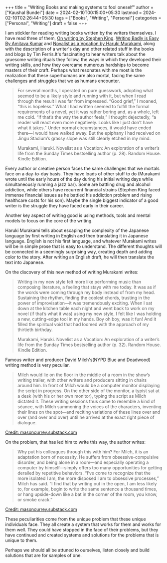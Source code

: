 +++
title = "Writing Books and making systems to fool oneself"
author = ["Kaushal Bundel"]
date = 2024-02-10T00:15:00+05:30
lastmod = 2024-02-10T02:26:44+05:30
tags = ["Books", "Writing", "Personal"]
categories = ["Personal", "Writing"]
draft = false
+++

I am stickler for reading writing books written by the writers themselves. I have read three of them, [On writing by Stephen King](https://www.amazon.in/Writing-Memoir-Craft-Stephen-King/dp/1444723251), [Writing Badly is Easy By Amitava Kumar](https://www.amazon.in/Writing-Badly-Easy-Amitava-Kumar/dp/9388292510) and [Novalist as a Vocation by Haruki Murakami](https://www.amazon.in/Novelist-Vocation-charmingly-idiosyncratic-internationally/dp/1911215388?source=ps-sl-shoppingads-lpcontext&ref_=fplfs&psc=1&smid=A1WYWER0W24N8S), along with the description of a writer's day and other related stuff in the books and blogs by Tim Ferris.It's fascinating to hear writers talk about the gruesome writing rituals they follow, the ways in which they developed their writing skills, and how they overcame numerous hardships to become masters of their craft. Perhaps what resonates with me most is the realization that these superhumans are also mortal, facing the same challenges and struggles that we as humans encounter.

> For several months, I operated on pure guesswork, adopting what seemed to be a likely style and running with it, but when I read through the result I was far from impressed. “Good grief,” I moaned, “this is hopeless.” What I had written seemed to fulfill the formal requirements of a novel, yet it was rather boring and, as a whole, left me cold. “If that’s the way the author feels,” I thought dejectedly, “a reader will react even more negatively. Looks like I just don’t have what it takes.” Under normal circumstances, it would have ended there—I would have walked away. But the epiphany I had received on Jingu Stadium’s grassy slope was still clearly etched in my mind.
>
> Murakami, Haruki. Novelist as a Vocation: An exploration of a writer’s life from the Sunday Times bestselling author (p. 28). Random House. Kindle Edition.

Every author or creative person faces the same challenges that we mortals face on a day-to-day basis. They have loads of other stuff to do (Murakami wrote until the early hours of the day during his initial writing days while simultaneously running a jazz bar). Some are battling drug and alcohol addiction, while others have recurrent financial strains (Stephen King faced immense financial issues as he battled his addiction problem and rising healthcare costs for his son). Maybe the single biggest indicator of a good writer is the struggle they have faced early in their career.

Another key aspect of writing good is using methods, tools and mental models to focus on the core of the writing.

Haruki Murakami tells about escaping the complexity of the Japanese language by first writing in English and then translating it in Japanese language. English is not his first language, and whatever Murakami writes will be in simple prose that is easy to understand. The different thoughts will be connected in a seemingly surprising way, creating depth and adding color to the story. After writing an English draft, he will then translate the text into Japanese.

On the discovery of this new method of writing Murakami writes:

> Writing in my new style felt more like performing music than composing literature, a feeling that stays with me today. It was as if the words were coming through my body instead of from my head. Sustaining the rhythm, finding the coolest chords, trusting in the power of improvisation—it was tremendously exciting. When I sat down at the kitchen table each night and went back to work on my novel (if that’s what it was) using my new style, I felt like I was holding a new, cutting-edge tool in my hands. Boy oh boy, was it fun! And it filled the spiritual void that had loomed with the approach of my thirtieth birthday.
>
> Murakami, Haruki. Novelist as a Vocation: An exploration of a writer’s life from the Sunday Times bestselling author (p. 32). Random House. Kindle Edition.

Famous writer and producer David Milch's(NYPD Blue and Deadwood) writing method is very peculiar.

> Milch would lie on the floor in the middle of a room in the show’s
> writing trailer, with other writers and producers sitting in chairs around him. In front of Milch would be a computer monitor
> displaying the script in progress. On the other side of the monitor, a typist sat at a desk (with his or her own monitor),
> typing the script as Milch dictated it. These writing sessions thus came to resemble a kind of séance, with Milch summoning
> the voices of the characters, inventing their lines on the spot—and reciting variations of these lines over and over (and over
> and over) until he arrived at the exact right piece of dialogue.

[Credit: masoncurrey.substack.com](https://masoncurrey.substack.com/p/david-milch-disembodied-writing-process)

On the problem, that has led him to write this way, the author writes:

> Why put his colleagues through this with him? For Milch, it is an adaptation born of necessity. He suffers from
> obsessive-compulsive disorder, and being alone in a room—and especially operating a computer by himself—simply offers too
> many opportunities for getting derailed by repetitive behaviors. “I’ve come to recognize that the more isolated I am, the more
> disposed I am to obsessive processes,” Milch has said. “I find that by writing out in the open, I am less likely to, for
> example, begin to write the same sentence a thousand times, or hang upside-down like a bat in the corner of the room, you
> know, or smoke crack.”

[Credit: masoncurrey.substack.com](https://masoncurrey.substack.com/p/david-milch-disembodied-writing-process)

These peculiarities come from the unique problem that these unique individuals face. They all create a system that works for them and works for them well. They could have stopped in the face of their problems, but they have continued and created systems and solutions for the problems that is unique to them.

Perhaps we should all be attuned to ourselves, listen closely and build solutions that are for samples of one.
